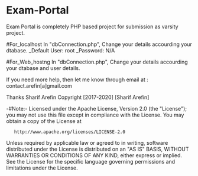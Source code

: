 # Exam-Portal
Exam Portal is completely PHP based project for submission as varsity project.

#For_localhost
In "dbConnection.php", Change your details accourding your dtabase.
_Default User: root 
_Password: N/A

#For_Web_hostng
In "dbConnection.php", Change your details accourding your dtabase and user details.

If you need more help, then let me know through email at : contact.arefin[a]gmail.com

Thanks
Sharif Arefin
Copyright [2017-2020] [Sharif Arefin]




-#Note:-
   Licensed under the Apache License, Version 2.0 (the "License");
   you may not use this file except in compliance with the License.
   You may obtain a copy of the License at

       http://www.apache.org/licenses/LICENSE-2.0

   Unless required by applicable law or agreed to in writing, software
   distributed under the License is distributed on an "AS IS" BASIS,
   WITHOUT WARRANTIES OR CONDITIONS OF ANY KIND, either express or implied.
   See the License for the specific language governing permissions and
   limitations under the License.
